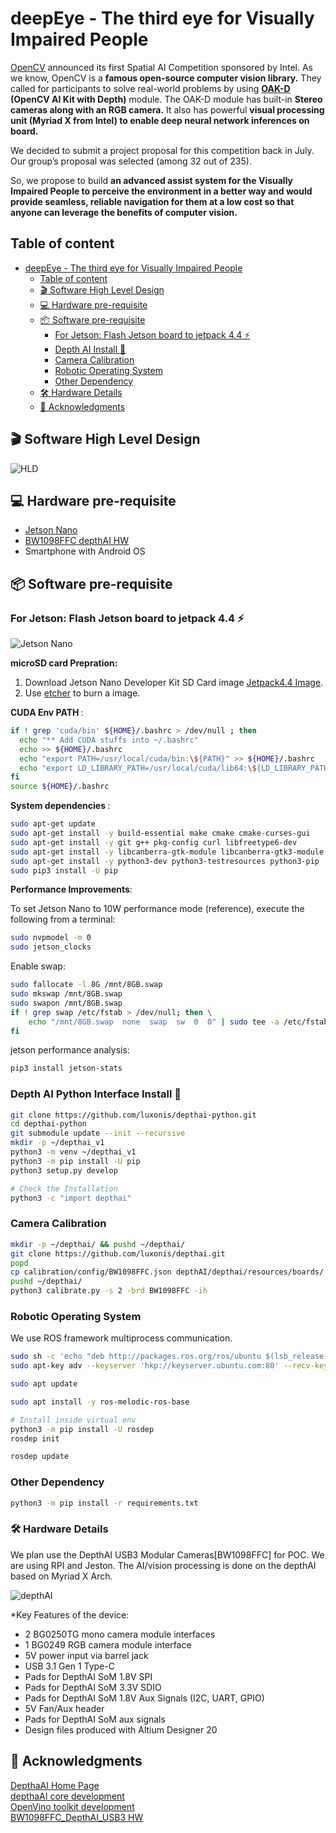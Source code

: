 # deepEye - The third eye for Visually Impaired People

[OpenCV](https://opencv.org/) announced its first Spatial AI Competition sponsored by Intel. As we know, OpenCV is a <b>famous open-source computer vision library.</b> They called for participants to solve real-world problems by using <b>[OAK-D](https://www.kickstarter.com/projects/opencv/opencv-ai-kit) (OpenCV AI Kit with Depth)</b> module. The OAK-D module has built-in <b>Stereo cameras along with an RGB camera.</b> It also has powerful <b>visual processing unit (Myriad X from Intel) to enable deep neural network inferences on board.</b>

We decided to submit a project proposal for this competition back in July. Our group’s proposal was selected (among 32 out of 235). 

So, we propose to build <b>an advanced assist system for the Visually Impaired People to perceive the environment in a better way and would provide seamless, reliable navigation for them at a low cost so that anyone can leverage the benefits of computer vision.</b>

## Table of content

- [deepEye - The third eye for Visually Impaired People](#deepEye-the-third-eye-for-visually-impaired-people)
  - [Table of content](#table-of-content)
  - [🎬 Software High Level Design](#software-high-level-design)
  - [💻 Hardware pre-requisite](#-hardware-pre-requisite)
  - [📦 Software pre-requisite](#1-software-pre-requisite-)
    - [For Jetson: Flash Jetson board to jetpack 4.4 ⚡️](#for-jetson-flash-jetson-board-to-jetpack-44-️)
    - [Depth AI Install 🚀](#depth-ai-install)
    - [Camera Calibration ](#camera-calibration)
    - [Robotic Operating System](#robotic-operating-system)
    - [Other Dependency](#other-dependency)  
  - [🛠 Hardware Details](#hardware-details)
  - [💌 Acknowledgments](#-acknowledgments)
  
## 🎬 Software High Level Design

![HLD](images/HLD.png "Software Stack")

## 💻 Hardware pre-requisite
* [Jetson Nano](https://developer.nvidia.com/embedded/jetson-nano-developer-kit)
* [BW1098FFC depthAI HW](https://docs.luxonis.com/products/bw1098ffc/)
* Smartphone with Android OS

##  📦 Software pre-requisite

### For Jetson: Flash Jetson board to jetpack 4.4 ⚡️

![Jetson Nano](images/jetson-nano-dev-kit-top-r6-HR-B01.png "Jetson Nano")

<b>microSD card Prepration:</b>
1. Download Jetson Nano Developer Kit SD Card image [Jetpack4.4 Image](https://developer.nvidia.com/jetson-nano-sd-card-image).
2. Use [etcher](https://www.balena.io/etcher) to burn a image.

<b>CUDA Env PATH </b>:
```bash
if ! grep 'cuda/bin' ${HOME}/.bashrc > /dev/null ; then
  echo "** Add CUDA stuffs into ~/.bashrc"
  echo >> ${HOME}/.bashrc
  echo "export PATH=/usr/local/cuda/bin:\${PATH}" >> ${HOME}/.bashrc
  echo "export LD_LIBRARY_PATH=/usr/local/cuda/lib64:\${LD_LIBRARY_PATH}" >> ${HOME}/.bashrc
fi
source ${HOME}/.bashrc
```

<b> System dependencies </b>:
```bash
sudo apt-get update
sudo apt-get install -y build-essential make cmake cmake-curses-gui
sudo apt-get install -y git g++ pkg-config curl libfreetype6-dev
sudo apt-get install -y libcanberra-gtk-module libcanberra-gtk3-module
sudo apt-get install -y python3-dev python3-testresources python3-pip
sudo pip3 install -U pip
```

<b>Performance Improvements</b>:

To set Jetson Nano to 10W performance mode (reference), execute the following from a terminal:
```bash
sudo nvpmodel -m 0
sudo jetson_clocks
```
Enable swap:
```bash
sudo fallocate -l 8G /mnt/8GB.swap
sudo mkswap /mnt/8GB.swap
sudo swapon /mnt/8GB.swap
if ! grep swap /etc/fstab > /dev/null; then \
    echo "/mnt/8GB.swap  none  swap  sw  0  0" | sudo tee -a /etc/fstab; \
fi
```
jetson performance analysis:
```bash
pip3 install jetson-stats
```
### Depth AI Python Interface Install 🚀
```bash
git clone https://github.com/luxonis/depthai-python.git
cd depthai-python
git submodule update --init --recursive
mkdir -p ~/depthai_v1
python3 -m venv ~/depthai_v1
python3 -m pip install -U pip
python3 setup.py develop

# Check the Installation
python3 -c "import depthai"
```

### Camera Calibration
```bash
mkdir -p ~/depthai/ && pushd ~/depthai/
git clone https://github.com/luxonis/depthai.git
popd
cp calibration/config/BW1098FFC.json depthAI/depthai/resources/boards/
pushd ~/depthai/
python3 calibrate.py -s 2 -brd BW1098FFC -ih
```

### Robotic Operating System
We use ROS framework multiprocess communication.
```bash
sudo sh -c 'echo "deb http://packages.ros.org/ros/ubuntu $(lsb_release -sc) main" > /etc/apt/sources.list.d/ros-latest.list'
sudo apt-key adv --keyserver 'hkp://keyserver.ubuntu.com:80' --recv-key C1CF6E31E6BADE8868B172B4F42ED6FBAB17C654

sudo apt update

sudo apt install -y ros-melodic-ros-base

# Install inside virtual env
python3 -m pip install -U rosdep
rosdep init

rosdep update
```
### Other Dependency
```bash
python3 -m pip install -r requirements.txt
```

### 🛠 Hardware Details
We plan use the DepthAI USB3 Modular Cameras[BW1098FFC] for POC. We are using RPI and Jeston. The AI/vision processing is done on the depthAI based on Myriad X Arch.

![depthAI](images/BW1098FFC_R0M0E0_diag.png "depthAI HW")


*Key Features of the device:

* 2 BG0250TG mono camera module interfaces
* 1 BG0249 RGB camera module interface
* 5V power input via barrel jack
* USB 3.1 Gen 1 Type-C
* Pads for DepthAI SoM 1.8V SPI
* Pads for DepthAI SoM 3.3V SDIO
* Pads for DepthAI SoM 1.8V Aux Signals (I2C, UART, GPIO)
* 5V Fan/Aux header
* Pads for DepthAI SoM aux signals
* Design files produced with Altium Designer 20
## 💌 Acknowledgments
[DepthaAI Home Page](https://luxonis.com/depthai)<br>
[depthaAI core development](https://github.com/luxonis)<br>
[OpenVino toolkit development](https://github.com/openvinotoolkit/openvino)<br>
[BW1098FFC_DepthAI_USB3 HW](https://github.com/luxonis/depthai-hardware/tree/master/BW1098FFC_DepthAI_USB3)<br>





